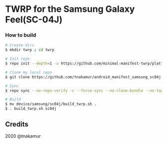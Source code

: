 # TWRP for the Samsung Galaxy Feel(SC-04J)

### How to build ###

```bash
# Create dirs
$ mkdir twrp ; cd twrp

# Init repo
$ repo init --depth=1 -u https://github.com/minimal-manifest-twrp/platform_manifest_twrp_omni.git -b twrp-9.0

# Clone my local repo
$ git clone https://github.com/tnakamur/android_manifest_samsung_sc04j.git -b twrp .repo/local_manifests

# Sync
$ repo sync --no-repo-verify -c --force-sync --no-clone-bundle --no-tags --optimized-fetch --prune -j`nproc`

# Build
$ mv device/samsung/sc04j/build_twrp.sh .
$ . build_twrp.sh sc04j
```
## Credits
2020 @tnakamur
